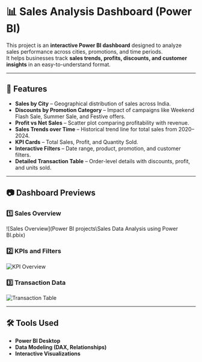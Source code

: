 # 📊 Sales Analysis Dashboard (Power BI)

This project is an **interactive Power BI dashboard** designed to analyze sales performance across cities, promotions, and time periods.  
It helps businesses track **sales trends, profits, discounts, and customer insights** in an easy-to-understand format.

---

## 🚀 Features
- **Sales by City** – Geographical distribution of sales across India.
- **Discounts by Promotion Category** – Impact of campaigns like Weekend Flash Sale, Summer Sale, and Festive offers.
- **Profit vs Net Sales** – Scatter plot comparing profitability with revenue.
- **Sales Trends over Time** – Historical trend line for total sales from 2020–2024.
- **KPI Cards** – Total Sales, Profit, and Quantity Sold.
- **Interactive Filters** – Date range, product, promotion, and customer filters.
- **Detailed Transaction Table** – Order-level details with discounts, profit, and units sold.

---

## 📷 Dashboard Previews
### 1️⃣ Sales Overview
![Sales Overview](Power BI projects\Sales Data Analysis using Power BI.pbix)

### 2️⃣ KPIs and Filters
![KPI Overview](images/dashboard2.png)

### 3️⃣ Transaction Data
![Transaction Table](images/dashboard3.png)

---

## 🛠️ Tools Used
- **Power BI Desktop**
- **Data Modeling (DAX, Relationships)**
- **Interactive Visualizations**

